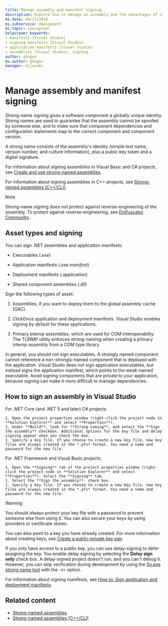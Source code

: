 ```yaml
---
title: Manage assembly and manifest signing
description: Explore how to manage an assembly and the advantages of strong-name signing, which gives a software component a globally unique identity. 
ms.date: 04/17/2024
ms.subservice: deployment
ms.topic: conceptual
helpviewer_keywords:
- manifests [Visual Studio]
- signing manifests [Visual Studio]
- application manifests [Visual Studio]
- assemblies [Visual Studio], signing
author: ghogen
ms.author: ghogen
manager: mijacobs
---
```

# Manage assembly and manifest signing

Strong-name signing gives a software component a globally unique identity. Strong names are used to guarantee that the assembly cannot be spoofed by someone else, and to make sure that component dependencies and configuration statements map to the correct component and component version.

A strong name consists of the assembly's identity (simple text name, version number, and culture information), plus a public key token and a digital signature.

For information about signing assemblies in Visual Basic and C# projects, see [Create and use strong-named assemblies](/dotnet/framework/app-domains/create-and-use-strong-named-assemblies).

For information about signing assemblies in C++ projects, see [Strong-named assemblies (C++/CLI)](/cpp/dotnet/strong-name-assemblies-assembly-signing-cpp-cli).

> [!NOTE]
> Strong-name signing does not protect against reverse-engineering of the assembly. To protect against reverse-engineering, see [Dotfuscator Community](dotfuscator/index.md).

## Asset types and signing

You can sign .NET assemblies and application manifests:

- Executables (*.exe*)

- Application manifests (*.exe.manifest*)

- Deployment manifests (*.application*)

- Shared component assemblies (*.dll*)

Sign the following types of asset:

1. Assemblies, if you want to deploy them to the global assembly cache (GAC).

2. ClickOnce application and deployment manifests. Visual Studio enables signing by default for these applications.

3. Primary interop assemblies, which are used for COM interoperability. The TLBIMP utility enforces strong-naming when creating a primary interop assembly from a COM type library.

In general, you should not sign executables. A strongly named component cannot reference a non-strongly-named component that is deployed with the application. Visual Studio does not sign application executables, but instead signs the application manifest, which points to the weak-named executable. Avoid signing components that are private to your application, because signing can make it more difficult to manage dependencies.

## How to sign an assembly in Visual Studio

For .NET Core (and .NET 5 and later) C# projects:

    1. Open the project properties window (right-click the project node in **Solution Explorer** and select **Properties**).
    1. Under **Build**, look for **Strong naming**, and select the **Sign the assembly** checkbox. Additional options for the key file and delay signing appear when you check the box.
    1. Specify a key file. If you choose to create a new key file, new key files are always created in the *.pfx* format. You need a name and password for the new file.

For .NET Framework and Visual Basic projects:

    1. Open the **Signing** tab of the project properties window (right-click the project node in **Solution Explorer** and select **Properties**). Select the **Signing** tab.
    1. Select the **Sign the assembly**  check box.
    1. Specify a key file. If you choose to create a new key file, new key files are always created in the *.pfx* format. You need a name and password for the new file.

> [!WARNING]
> You should always protect your key file with a password to prevent someone else from using it. You can also secure your keys by using providers or certificate stores.

You can also point to a key you have already created. For more information about creating keys, see [Create a public-private key pair](/dotnet/framework/app-domains/how-to-create-a-public-private-key-pair).

If you only have access to a public key, you can use delay-signing to defer assigning the key. You enable delay signing by selecting the **Delay sign only** check box. A delay-signed project doesn't run, and you can't debug it. However, you can skip verification during development by using the [Sn.exe strong name tool](/dotnet/framework/tools/sn-exe-strong-name-tool) with the `-Vr` option.

For information about signing manifests, see [How to: Sign application and deployment manifests](../ide/how-to-sign-application-and-deployment-manifests.md).

## Related content

- [Strong-named assemblies](/dotnet/framework/app-domains/strong-named-assemblies)
- [Strong-named assemblies (C++/CLI)](/cpp/dotnet/strong-name-assemblies-assembly-signing-cpp-cli)
